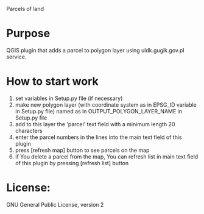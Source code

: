 Parcels of land

# Purpose
QGIS plugin that adds a parcel to polygon layer using uldk.gugik.gov.pl service.

# How to start work
1) set variables in Setup.py file (if necessary)
2) make new polygon layer (with coordinate system as in EPSG_ID variable in Setup.py file) named as in OUTPUT_POLYGON_LAYER_NAME in Setup.py file
3) add to this layer the 'parcel' text field with a minimum length 20 characters
4) enter the parcel numbers in the lines into the main text field of this plugin
5) press [refresh map] button to see parcels on the map
6) if You delete a parcel from the map, You can refresh list in main text field of this plugin by pressing [refresh list] button


# License:
GNU General Public License, version 2
